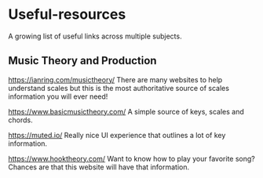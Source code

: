 # Useful-resources

A growing list of useful links across multiple subjects.

## Music Theory and Production

<https://ianring.com/musictheory/>
There are many websites to help understand scales but this is the most authoritative source of scales information you will ever need!

<https://www.basicmusictheory.com/>
A simple source of keys, scales and chords.

<https://muted.io/>
Really nice UI experience that outlines a lot of key information.

<https://www.hooktheory.com/>
Want to know how to play your favorite song? Chances are that this website will have that information.
